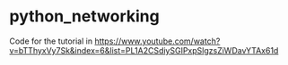# python_networking

Code for the tutorial in https://www.youtube.com/watch?v=bTThyxVy7Sk&index=6&list=PL1A2CSdiySGIPxpSlgzsZiWDavYTAx61d

